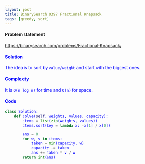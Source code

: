 ```yaml
---
layout: post
title: BinarySearch 0397 Fractional Knapsack
tags: [greedy, sort]
---
```


#### Problem statement

<a href="https://binarysearch.com/problems/Fractional-Knapsack/"> <font color = blue>https://binarysearch.com/problems/Fractional-Knapsack/

#### Solution
The idea is to sort by `value/weight` and start with the biggest ones.

#### Complexity
It is `O(n log n)` for time and `O(n)` for space.

#### Code
```python
class Solution:
    def solve(self, weights, values, capacity):
        items = list(zip(weights, values))
        items.sort(key = lambda x: -x[1] / x[0])

        ans = 0
        for w, v in items:
            taken = min(capacity, w)
            capacity -= taken
            ans += taken * v / w
        return int(ans)
```
